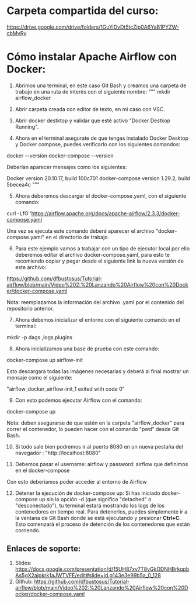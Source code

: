 # Carpeta compartida del curso:

https://drive.google.com/drive/folders/1GuYiDvDt5tcZip0A6YaB1PYZW-cbMvRy

# Cómo instalar Apache Airflow con Docker:

1. Abrimos una terminal, en este caso Git Bash y creamos una carpeta de trabajo en una ruta de interés con el siguiente nombre:
"""
mkdir airflow_docker

2. Abrir carpeta creada con editor de texto, en mi caso con VSC.

3. Abrir docker destktop y validar que esté activo "Docker Destkop Running".

4. Ahora en el terminal asegurate de que tengas instalado Docker Desktop y Docker compose, puedes verificarlo con los siguientes comandos:

docker --version
docker-compose --version

Deberían aparecer mensajes como los siguientes:

Docker version 20.10.17, build 100c701
docker-compose version 1.29.2, build 5becea4c
"""

5. Ahora deberemos descargar el docker-compose.yaml, con el siguiente comando:

curl -LfO 'https://airflow.apache.org/docs/apache-airflow/2.3.3/docker-compose.yaml

Una vez se ejecuta este comando deberá aparecer el archivo "docker-compose.yaml" en el directorio de trabajo.

6. Para este ejemplo vamos a trabajar con un tipo de ejecutor local por ello deberemos editar el archivo docker-compose.yaml, para esto te recomiendo copiar y pegar desde el siguiente link la nueva versión de este archivo: 

https://github.com/dfbustosus/Tutorial-airflow/blob/main/Video%202:%20Lanzando%20Airflow%20con%20Docker/docker-compose.yaml 

Nota: reemplazamos la información del archivo .yaml por el contenido del repositorio anterior.

7. Ahora debemos inicializar el entorno con el siguiente comando en el terminal:

mkdir -p dags ,logs,plugins

8. Ahora inicializamos una base de prueba con este comando:

docker-compose up airflow-init

Esto descargara todas las imágenes necesarias y deberá al final mostrar un mensaje como el siguiente: 

"airflow_docker_airflow-init_1 exited with code 0"

9. Con esto podemos ejecutar Airflow con el comando:

docker-compose up

Nota: deben asegurarse de que estén en la carpeta "airflow_docker" para correr el contenedor, lo pueden hacer con el comando "pwd" desde Git Bash.

10. Si todo sale bien podremos ir al puerto 8080 en un nueva pestaña del navegador : "http://localhost:8080"

11. Debemos pasar el 
username: airflow y 
password: airflow que definimos en el docker-compose 

Con esto deberíamos poder acceder al entorno de Airflow

12. Detener la ejecución de docker-compose up: Si has iniciado docker-compose up sin la opción -d (que significa "detached" o "desconectado"), tu terminal estará mostrando los logs de los contenedores en tiempo real. Para detenerlos, puedes simplemente ir a la ventana de Git Bash donde se está ejecutando y presionar **Ctrl+C**. Esto comenzará el proceso de detención de los contenedores que están corriendo.

## Enlaces de soporte:

1. Slides: https://docs.google.com/presentation/d/15UH87xv7T8yGkODNHBrkqpbAs5gX2ajpkrk1aJWTVFE/edit#slide=id.g143e3e99b5a_0_128
2. Github: https://github.com/dfbustosus/Tutorial-airflow/blob/main/Video%202:%20Lanzando%20Airflow%20con%20Docker/docker-compose.yaml

